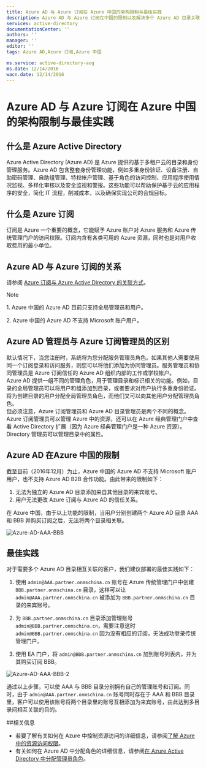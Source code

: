 ```yaml
---
title: Azure AD 与 Azure 订阅在 Azure 中国的架构限制与最佳实践
description: Azure AD 与 Azure 订阅在中国的限制以及解决多个 Azure AD 目录关联的最佳实践
services: active-directory
documentationCenter: ''
authors: ''
manager: ''
editor: ''
tags: Azure AD,Azure 订阅,Azure 中国

ms.service: active-directory-aog
ms.date: 12/14/2016
wacn.date: 12/14/2016
---
```


# Azure AD 与 Azure 订阅在 Azure 中国的架构限制与最佳实践   

## 什么是 Azure Active Directory  

Azure Active Directory (Azure AD) 是 Azure 提供的基于多租户云的目录和身份管理服务。Azure AD 包含整套身份管理功能，例如多重身份验证、设备注册、自助密码管理、自助组管理、特权帐户管理、基于角色的访问控制、应用程序使用情况监视、多样化审核以及安全监视和警报。这些功能可以帮助保护基于云的应用程序的安全，简化 IT 流程，削减成本，以及确保实现公司的合规目标。  

## 什么是 Azure 订阅  

订阅是 Azure 一个重要的概念，它能赋予 Azure 账户对 Azure 服务和 Azure 传统管理门户的访问权限。订阅内含有各类可用的 Azure 资源，同时也是对用户收取费用的最小单位。

## Azure AD 与 Azure 订阅的关系  

请参阅 [Azure 订阅与 Azure Active Directory 的关联方式](./active-directory/active-directory-how-subscriptions-associated-directory.md)。

>[!NOTE]
><p>1. Azure 中国的 Azure AD 目前只支持全局管理员和用户。<p>2. Azure 中国的 Azure AD 不支持 Microsoft 账户用户。  

## Azure AD 管理员与 Azure 订阅管理员的区别  

默认情况下，当您注册时，系统将为您分配服务管理员角色。如果其他人需要使用同一个订阅登录和访问服务，则您可以将他们添加为协同管理员。服务管理员和协同管理员是 Azure 订阅信任的 Azure AD 组织内部的工作或学校帐户。  
Azure AD 提供一组不同的管理角色，用于管理目录和标识相关的功能。例如，目录的全局管理员可以将用户和组添加到目录，或者要求对用户执行多重身份验证。将为创建目录的用户分配全局管理员角色，而他们又可以向其他用户分配管理员角色。  
但必须注意，Azure 订阅管理员和 Azure AD 目录管理员是两个不同的概念。Azure 订阅管理员可以管理 Azure 中的资源，还可以在 Azure 经典管理门户中查看 Active Directory 扩展（因为 Azure 经典管理门户是一种 Azure 资源）。Directory 管理员可以管理目录中的属性。

## Azure AD 在Azure 中国的限制  

截至目前（2016年12月）为止，Azure 中国的 Azure AD 不支持 Microsoft 账户用户，也不支持 Azure AD B2B 合作功能。由此带来的限制如下：  

1. 无法为独立的 Azure AD 目录添加来自其他目录的来宾账号。  
2. 用户无法更改 Azure 订阅与 Azure AD 的信任关系。  

在 Azure 中国，由于以上功能的限制，当用户分别创建两个 Azure AD 目录 AAA 和 BBB 并购买订阅之后，无法将两个目录相关联。  

![Azure-AD-AAA-BBB](./media/aog-active-directory-subcription-limitation-practice/Azure-AD-AAA-BBB.png)

## 最佳实践  

对于需要多个 Azure AD 目录相互关联的客户，我们建议部署的最佳实践如下：  

1. 使用 `admin@AAA.partner.onmschina.cn` 账号在 Azure 传统管理门户中创建 `BBB.partner.onmschina.cn` 目录，这样可以让 `admin@AAA.partner.onmschina.cn` 被添加为 `BBB.partner.onmschina.cn` 目录的来宾账号。

2. 为 `BBB.partner.onmschina.cn` 目录添加管理账号 `admin@BBB.partner.onmschina.cn`，需要注意这时 `admin@BBB.partner.onmschina.cn` 因为没有相应的订阅，无法成功登录传统管理门户。

3. 使用 EA 门户，将 `admin@BBB.partner.onmschina.cn` 加到账号列表内，并为其购买订阅 BBB。

![Azure-AD-AAA-BBB-2](./media/aog-active-directory-subcription-limitation-practice/Azure-AD-AAA-BBB-2.png)

通过以上步骤，可以使 AAA 与 BBB 目录分别拥有自己的管理账号和订阅。同时，由于 `admin@AAA.partner.onmschina.cn` 账号同时存在于 AAA 和 BBB 目录里，客户可以使用该账号将两个目录里的账号互相添加为来宾账号，由此达到多目录间相互关联的目的。

##相关信息  

- 若要了解有关如何在 Azure 中控制资源访问的详细信息，请参阅[了解 Azure 中的资源访问权限](./active-directory/active-directory-understanding-resource-access.md)。
- 有关如何在 Azure AD 中分配角色的详细信息，请参阅[在 Azure Active Directory 中分配管理员角色](./active-directory/active-directory-assign-admin-roles.md)。
